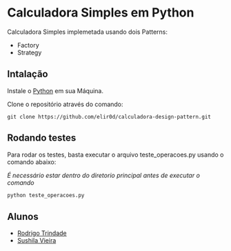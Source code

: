 
# Calculadora Simples em Python

Calculadora Simples implemetada usando dois Patterns:
- Factory
- Strategy




## Intalação
Instale o [Python](https://www.python.org/downloads/release/python-390/) em sua Máquina.

Clone o repositório através do comando:

```
git clone https://github.com/elir0d/calculadora-design-pattern.git
```


    
## Rodando testes

Para rodar os testes, basta executar o arquivo teste_operacoes.py usando o comando abaixo:

*É necessário estar dentro do diretorio principal antes de executar o comando* 
```bash
python teste_operacoes.py
```

  
## Alunos

- [Rodrigo Trindade](https://github.com/elir0d)
- [Sushila Vieira](https://github.com/kylelobo)

  
